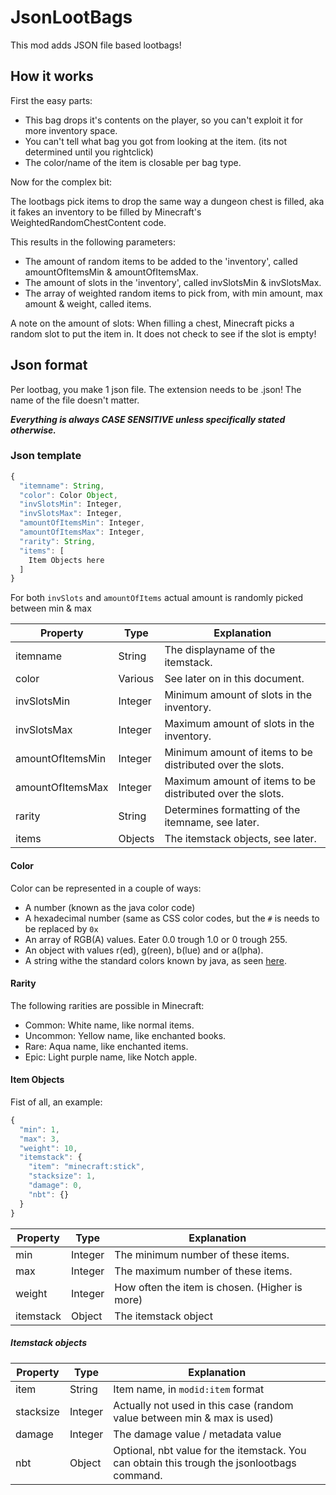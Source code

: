 JsonLootBags
============

This mod adds JSON file based lootbags!

How it works
------------

First the easy parts:

- This bag drops it's contents on the player, so you can't exploit it for more inventory space.
- You can't tell what bag you got from looking at the item. (its not determined until you rightclick)
- The color/name of the item is closable per bag type.

Now for the complex bit:

The lootbags pick items to drop the same way a dungeon chest is filled, aka it fakes an inventory to be filled by Minecraft's WeightedRandomChestContent code.

This results in the following parameters:
- The amount of random items to be added to the 'inventory', called amountOfItemsMin & amountOfItemsMax. 
- The amount of slots in the 'inventory', called invSlotsMin & invSlotsMax.
- The array of weighted random items to pick from, with min amount, max amount & weight, called items.

A note on the amount of slots: When filling a chest, Minecraft picks a random slot to put the item in. It does not check to see if the slot is empty!

Json format
-----------

Per lootbag, you make 1 json file. The extension needs to be .json! The name of the file doesn't matter.

***Everything is always CASE SENSITIVE unless specifically stated otherwise.***

### Json template
```javascript
{
  "itemname": String,
  "color": Color Object,
  "invSlotsMin": Integer,
  "invSlotsMax": Integer,
  "amountOfItemsMin": Integer,
  "amountOfItemsMax": Integer,
  "rarity": String,
  "items": [
    Item Objects here
  ]
}
```

For both `invSlots` and `amountOfItems` actual amount is randomly picked between min & max

Property         | Type    | Explanation
-----------------|---------|----------------------------------------------------------
itemname         | String  | The displayname of the itemstack.
color            | Various | See later on in this document.
invSlotsMin      | Integer | Minimum amount of slots in the inventory.
invSlotsMax      | Integer | Maximum amount of slots in the inventory. 
amountOfItemsMin | Integer | Minimum amount of items to be distributed over the slots.
amountOfItemsMax | Integer | Maximum amount of items to be distributed over the slots.
rarity           | String  | Determines formatting of the itemname, see later.
items            | Objects | The itemstack objects, see later.

#### Color

Color can be represented in a couple of ways:
- A number (known as the java color code)
- A hexadecimal number (same as CSS color codes, but the `#` is needs to be replaced by `0x`
- An array of RGB(A) values. Eater 0.0 trough 1.0 or 0 trough 255.
- An object with values r(ed), g(reen), b(lue) and or a(lpha).
- A string withe the standard colors known by java, as seen [here](http://docs.oracle.com/javase/7/docs/api/java/awt/Color.html).

#### Rarity

The following rarities are possible in Minecraft:
- Common: White name, like normal items.
- Uncommon: Yellow name, like enchanted books.
- Rare: Aqua name, like enchanted items.
- Epic: Light purple name, like Notch apple.

#### Item Objects

Fist of all, an example:
```javascript
{
  "min": 1,
  "max": 3,
  "weight": 10,
  "itemstack": {
    "item": "minecraft:stick",
    "stacksize": 1,
    "damage": 0,
    "nbt": {}
  }
}
```
Property  | Type    | Explanation
----------|---------|----------------------------------------------------------
min       | Integer | The minimum number of these items.
max       | Integer | The maximum number of these items.
weight    | Integer | How often the item is chosen. (Higher is more)
itemstack | Object  | The itemstack object

##### Itemstack objects

Property  | Type    | Explanation
----------|---------|----------------------------------------------------------
item      | String  | Item name, in `modid:item` format
stacksize | Integer | Actually not used in this case (random value between min &amp; max is used)
damage    | Integer | The damage value / metadata value
nbt       | Object  | Optional, nbt value for the itemstack. You can obtain this trough the jsonlootbags command.
